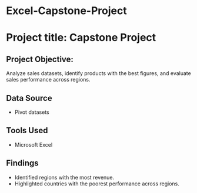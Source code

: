 # Excel-Capstone-Project

# Project title: Capstone Project 

## Project Objective: 
Analyze sales datasets, identify products with the best figures, and evaluate sales performance across regions. 

## Data Source 
- Pivot datasets 

## Tools Used 
- Microsoft Excel 

## Findings 
- Identified regions with the most revenue.
- Highlighted countries with the poorest performance across regions.
